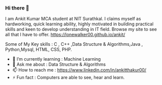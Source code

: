 ### Hi there 👋

I am Ankit Kumar MCA student at NIT Surathkal. I claims myself as hardworking, quick learning ability, highly motivated in building practical skills and keen to develop understanding in IT field. Browse my site to see all that I have to offer.
https://lonewalker00.github.io/ankit/

Some of My Key skills : C , C++ ,Data Structure & Algorithms,Java , Python,Mysql, HTML, CSS, PHP.

- 🌱 I’m currently learning : Machine Learning
- 💬 Ask me about : Data Structure & Algorithms
- 📫 How to reach me : https://www.linkedin.com/in/ankitthakur00/ 
- ⚡ Fun fact : Computers are able to see, hear and learn. 
